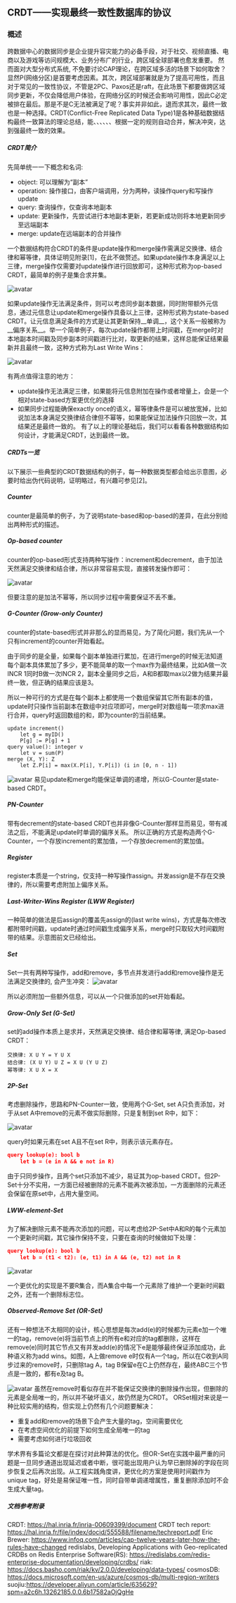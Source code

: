 ## CRDT——实现最终一致性数据库的协议



### 概述

跨数据中心的数据同步是企业提升容灾能力的必备手段，对于社交、视频直播、电商以及游戏等访问规模大、业务分布广的行业，跨区域全球部署也愈发重要。
然而面对大型分布式系统, 不免要讨论CAP理论，在跨区域多活的场景下如何取舍？显然P(网络分区)是首要考虑因素。其次，跨区域部署就是为了提高可用性，而且对于常见的一致性协议，不管是2PC、Paxos还是raft，在此场景下都要做跨区域同步更新，不仅会降低用户体验，在网络分区的时候还会影响可用性，因此C必定被排在最后。那是不是C无法被满足了呢？事实并非如此，退而求其次，最终一致也是一种选择。CRDT(Conflict-Free Replicated Data Type)1是各种基础数据结构最终一致算法的理论总结，能、、、、、、根据一定的规则自动合并，解决冲突，达到强最终一致的效果。


##### CRDT简介
先简单统一一下概念和名词:
* object: 可以理解为“副本”
* operation: 操作接口，由客户端调用，分为两种，读操作query和写操作update
* query: 查询操作，仅查询本地副本
* update: 更新操作，先尝试进行本地副本更新，若更新成功则将本地更新同步至远端副本
* merge: update在远端副本的合并操作

一个数据结构符合CRDT的条件是update操作和merge操作需满足交换律、结合律和幂等律，具体证明见附录[1]，在此不做赘述。如果update操作本身满足以上三律，merge操作仅需要对update操作进行回放即可，这种形式称为op-based CRDT，最简单的例子是集合求并集。



![avatar](https://cdn.nlark.com/lark/0/2018/png/85645/1535631477767-045052b6-7caa-4ce6-8e43-13aab3f7a159.png)

如果update操作无法满足条件，则可以考虑同步副本数据，同时附带额外元信息，通过元信息让update和merge操作具备以上三律，这种形式称为state-based CRDT。让元信息满足条件的方式是让其更新保持__单调__，这个关系一般被称为__偏序关系__。举一个简单例子，每次update操作都带上时间戳，在merge时对本地副本时间戳及同步副本时间戳进行比对，取更新的结果，这样总能保证结果最新并且最终一致，这种方式称为Last Write Wins：

![avatar](https://cdn.nlark.com/lark/0/2018/png/85645/1535631523249-333e8c4f-5570-4b34-a6b3-9d73897e2502.png)

有两点值得注意的地方：

* update操作无法满足三律，如果能将元信息附加在操作或者增量上，会是一个相对state-based方案更优化的选择
* 如果同步过程能确保exactly once的语义，幂等律条件是可以被放宽掉，比如说加法本身满足交换律结合律但不幂等，如果能保证加法操作只回放一次，其结果还是最终一致的。
有了以上的理论基础后，我们可以看看各种数据结构如何设计，才能满足CRDT，达到最终一致。

##### CRDTs一览
以下展示一些典型的CRDT数据结构的例子，每一种数据类型都会给出示意图，必要时给出伪代码说明，证明略过，有兴趣可参见[2]。

##### Counter
counter是最简单的例子，为了说明state-based和op-based的差异，在此分别给出两种形式的描述。

##### Op-based counter
counter的op-based形式支持两种写操作：increment和decrement，由于加法天然满足交换律和结合律，所以非常容易实现，直接转发操作即可：

![avatar](https://cdn.nlark.com/lark/0/2018/png/85645/1535631550788-5e65cb27-c097-44a2-bee7-bea8ae8823ec.png)

但要注意的是加法不幂等，所以同步过程中需要保证不丢不重。

##### G-Counter (Grow-only Counter)
counter的state-based形式并非那么的显而易见，为了简化问题，我们先从一个只有increment的counter开始看起。

由于同步的是全量，如果每个副本单独进行累加，在进行merge的时候无法知道每个副本具体累加了多少，更不能简单的取一个max作为最终结果，比如A做一次INCR 1同时B做一次INCR 2，副本全量同步之后，A和B都取max以2做为结果并最终一致，但正确的结果应该是3。

所以一种可行的方式是在每个副本上都使用一个数组保留其它所有副本的值，update时只操作当前副本在数组中对应项即可，merge时对数组每一项求max进行合并，query时返回数组的和，即为counter的当前结果。

```
update increment()
    let g = myID()
    P[g] := P[g] + 1
query value(): integer v
    let v = sum(P)
merge (X, Y): Z
    let Z.P[i] = max(X.P[i], Y.P[i]) (i in [0, n - 1])
```

![avatar](https://cdn.nlark.com/lark/0/2018/png/85645/1535631582091-64f791e5-8b70-4951-b998-bd64187c269f.png)
易见update和merge均能保证单调的递增，所以G-Counter是state-based CRDT。

##### PN-Counter
带有decrement的state-based CRDT也并非像G-Counter那样显而易见，带有减法之后，不能满足update时单调的偏序关系。 所以正确的方式是构造两个G-Counter，一个存放increment的累加值，一个存放decrement的累加值。

##### Register
register本质是一个string，仅支持一种写操作assign。并发assign是不存在交换律的，所以需要考虑附加上偏序关系。

##### Last-Writer-Wins Register (LWW Register)
一种简单的做法是后assign的覆盖先assign的(last write wins)，方式是每次修改都附带时间戳，update时通过时间戳生成偏序关系，merge时只取较大时间戳附带的结果。示意图前文已经给出。

##### Set
Set一共有两种写操作，add和remove，多节点并发进行add和remove操作是无法满足交换律的, 会产生冲突：
![avatar](https://cdn.nlark.com/lark/0/2018/png/85645/1535631634056-b0ec8165-344a-4033-8c7f-4e6437665944.png)

所以必须附加一些额外信息，可以从一个只做添加的set开始看起。

##### Grow-Only Set (G-Set)
set的add操作本质上是求并，天然满足交换律、结合律和幂等律, 满足Op-based CRDT：
~~~
交换律: X U Y = Y U X
结合律: (X U Y) U Z = X U (Y U Z)
幂等律: X U X = X
~~~

##### 2P-Set
考虑删除操作，思路和PN-Counter一致，使用两个G-Set, set A只负责添加，对于从set A中remove的元素不做实际删除，只是复制到set R中，如下：

![avatar](https://cdn.nlark.com/lark/0/2018/png/85645/1535631654427-e48a704a-db67-421e-a8b8-d5455530fc0b.png)

query时如果元素在set A且不在set R中，则表示该元素存在。


```json
query lookup(e): bool b 
    let b = (e in A && e not in R)  
```

由于只同步操作，且两个set只添加不减少，易证其为op-based CRDT。但2P-Set十分不实用，一方面已经被删除的元素不能再次被添加，一方面删除的元素还会保留在原set中，占用大量空间。

##### LWW-element-Set
为了解决删除元素不能再次添加的问题，可以考虑给2P-Set中A和R的每个元素加一个更新时间戳，其它操作保持不变，只要在查询的时候做如下处理：

```json
query lookup(e): bool b
    let b = (t1 < t2): (e, t1) in A && (e, t2) not in R   
```

![avatar](https://cdn.nlark.com/lark/0/2018/png/85645/1535631681537-2b3a8835-b6ad-4da2-9503-68839902dcdd.png)

一个更优化的实现是不要R集合，而A集合中每一个元素除了维护一个更新时间戳之外，还有一个删除标志位。

##### Observed-Remove Set (OR-Set)
还有一种想法不太相同的设计，核心思想是每次add(e)的时候都为元素e加一个唯一的tag，remove(e)将当前节点上的所有e和对应的tag都删除，这样在remove(e)同时其它节点又有并发add(e)的情况下e是能够最终保证添加成功，此种语义称为add wins。如图，A上做remove e时仅有A一个tag，所以在C收到A同步过来的remove时，只删除tag A，tag B保留e在C上仍然存在，最终ABC三个节点是一致的，都有e及tag B。

![avatar](https://cdn.nlark.com/lark/0/2018/png/85645/1535631709483-8c818a37-d392-40b5-95b1-deb462ab3bfb.png)
虽然在remove时看似存在并不能保证交换律的删除操作出现，但删除的元素是全局唯一的，所以并不破坏语义，故仍然是为CRDT。
ORSet相对来说是一种比较实用的结构，但实现上仍然有几个问题要解决：

* 重复add和remove的场景下会产生大量的tag，空间需要优化
* 在考虑空间优化的前提下如何生成全局唯一的tag
* 需要考虑如何进行垃圾回收

学术界有多篇论文都是在探讨对此种算法的优化。但OR-Set在实践中最严重的问题是一旦同步通道出现延迟或者中断，很可能出现用户认为早已删除掉的字段在同步恢复之后再次出现。从工程实践角度讲，更优化的方案是使用时间戳作为unique tag，好处是易保证唯一性，同时自带单调递增属性，重复删除添加时不会生成大量tag。


##### 文档参考附录
CRDT: https://hal.inria.fr/inria-00609399/document
CRDT tech report: https://hal.inria.fr/file/index/docid/555588/filename/techreport.pdf
Eric Brewer: https://www.infoq.com/articles/cap-twelve-years-later-how-the-rules-have-changed
redislabs, Developing Applications with Geo-replicated CRDBs on Redis Enterprise Software(RS): https://redislabs.com/redis-enterprise-documentation/developing/crdbs/
riak: https://docs.basho.com/riak/kv/2.0.0/developing/data-types/
cosmosDB: https://docs.microsoft.com/en-us/azure/cosmos-db/multi-region-writers
suojiu:https://developer.aliyun.com/article/635629?spm=a2c6h.13262185.0.0.6b17582aOjQgHe